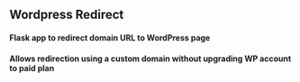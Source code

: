 ## Wordpress Redirect

#### Flask app to redirect domain URL to WordPress page
#### Allows redirection using a custom domain without upgrading WP account to paid plan
